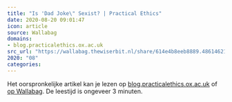 ```yaml
---
title: "Is 'Dad Joke\" Sexist? | Practical Ethics"
date: 2020-08-20 09:01:47
icon: article
source: Wallabag
domains:
- blog.practicalethics.ox.ac.uk
src_url: "https://wallabag.thewiserbit.nl/share/614e4b8eeb8889.48614621"
2020: "08"
categories:
---
```

Het oorspronkelijke artikel kan je lezen op [blog.practicalethics.ox.ac.uk](http://blog.practicalethics.ox.ac.uk/2019/06/is-dad-joke-sexist/) of [op Wallabag](https://wallabag.thewiserbit.nl/share/614e4b8eeb8889.48614621). De leestijd is ongeveer 3 minuten.